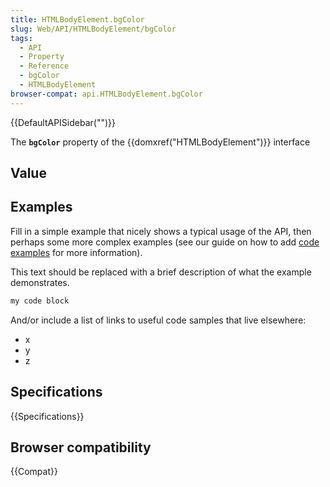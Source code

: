 ```yaml
---
title: HTMLBodyElement.bgColor
slug: Web/API/HTMLBodyElement/bgColor
tags:
  - API
  - Property
  - Reference
  - bgColor
  - HTMLBodyElement
browser-compat: api.HTMLBodyElement.bgColor
---
```

{{DefaultAPISidebar("")}}

The **`bgColor`** property of the {{domxref("HTMLBodyElement")}} interface 

## Value



## Examples

Fill in a simple example that nicely shows a typical usage of the API, then perhaps some more complex examples (see our guide on how to add [code examples](/en-US/docs/MDN/Contribute/Structures/Code_examples) for more information).

This text should be replaced with a brief description of what the example demonstrates.

```js
my code block
```

And/or include a list of links to useful code samples that live elsewhere:

*   x
*   y
*   z

## Specifications

{{Specifications}}

## Browser compatibility

{{Compat}}


